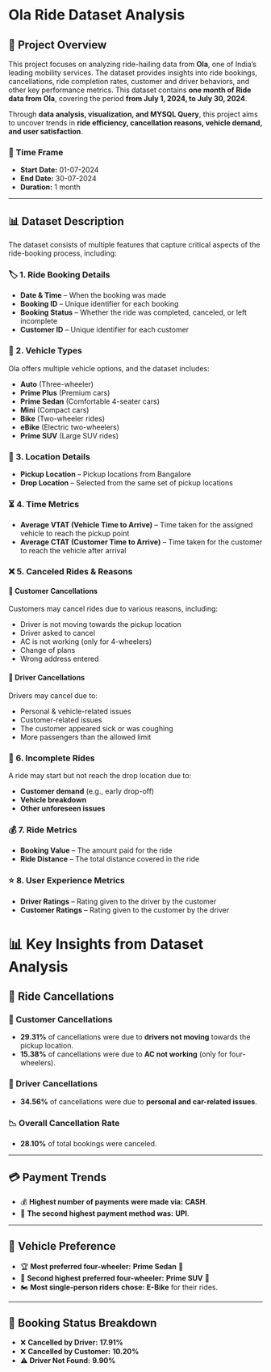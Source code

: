 # Ola Ride Dataset Analysis

## 📌 Project Overview  
This project focuses on analyzing ride-hailing data from **Ola**, one of India’s leading mobility services. The dataset provides insights into ride bookings, cancellations, ride completion rates, customer and driver behaviors, and other key performance metrics. This dataset contains **one month of Ride data from Ola**, covering the period **from July 1, 2024, to July 30, 2024**. 

Through **data analysis, visualization, and MYSQL Query**, this project aims to uncover trends in **ride efficiency, cancellation reasons, vehicle demand, and user satisfaction**.  

### **📅 Time Frame**  
- **Start Date:** 01-07-2024  
- **End Date:** 30-07-2024  
- **Duration:** 1 month  
---

## 📊 Dataset Description  

The dataset consists of multiple features that capture critical aspects of the ride-booking process, including:  

### 🏷 1. Ride Booking Details  
- **Date & Time** – When the booking was made  
- **Booking ID** – Unique identifier for each booking  
- **Booking Status** – Whether the ride was completed, canceled, or left incomplete  
- **Customer ID** – Unique identifier for each customer  

### 🚗 2. Vehicle Types  
Ola offers multiple vehicle options, and the dataset includes:  
- **Auto** (Three-wheeler)  
- **Prime Plus** (Premium cars)  
- **Prime Sedan** (Comfortable 4-seater cars)  
- **Mini** (Compact cars)  
- **Bike** (Two-wheeler rides)  
- **eBike** (Electric two-wheelers)  
- **Prime SUV** (Large SUV rides)  

### 📍 3. Location Details  
- **Pickup Location** – Pickup locations from Bangalore  
- **Drop Location** – Selected from the same set of pickup locations  

### ⏳ 4. Time Metrics  
- **Average VTAT (Vehicle Time to Arrive)** – Time taken for the assigned vehicle to reach the pickup point  
- **Average CTAT (Customer Time to Arrive)** – Time taken for the customer to reach the vehicle after arrival  

### ❌ 5. Canceled Rides & Reasons  

#### 🔴 Customer Cancellations  
Customers may cancel rides due to various reasons, including:  
- Driver is not moving towards the pickup location  
- Driver asked to cancel  
- AC is not working (only for 4-wheelers)  
- Change of plans  
- Wrong address entered  

#### 🔵 Driver Cancellations  
Drivers may cancel due to:  
- Personal & vehicle-related issues  
- Customer-related issues  
- The customer appeared sick or was coughing  
- More passengers than the allowed limit  

### 🚫 6. Incomplete Rides  
A ride may start but not reach the drop location due to:  
- **Customer demand** (e.g., early drop-off)  
- **Vehicle breakdown**  
- **Other unforeseen issues**  

### 💰 7. Ride Metrics  
- **Booking Value** – The amount paid for the ride  
- **Ride Distance** – The total distance covered in the ride  

### ⭐ 8. User Experience Metrics  
- **Driver Ratings** – Rating given to the driver by the customer  
- **Customer Ratings** – Rating given to the customer by the driver


# 📊 Key Insights from Dataset Analysis  

## 🚫 Ride Cancellations  
### 🔴 Customer Cancellations  
- **29.31%** of cancellations were due to **drivers not moving** towards the pickup location.  
- **15.38%** of cancellations were due to **AC not working** (only for four-wheelers).  

### 🔵 Driver Cancellations  
- **34.56%** of cancellations were due to **personal and car-related issues**.  

### 📉 Overall Cancellation Rate  
- **28.10%** of total bookings were canceled.  

---

## 💳 Payment Trends  
- 💰 **Highest number of payments were made via:** **CASH**.  
- 🏦 **The second highest payment method was:** **UPI**.  

---

## 🚗 Vehicle Preference  
- 🏆 **Most preferred four-wheeler:** **Prime Sedan** 🚗  
- 🥈 **Second highest preferred four-wheeler:** **Prime SUV** 🚙  
- 🏍 **Most single-person riders chose:** **E-Bike** for their rides.  

---

## 📌 Booking Status Breakdown  
- ❌ **Cancelled by Driver:** **17.91%**  
- ❌ **Cancelled by Customer:** **10.20%**  
- ⚠️ **Driver Not Found:** **9.90%**  




